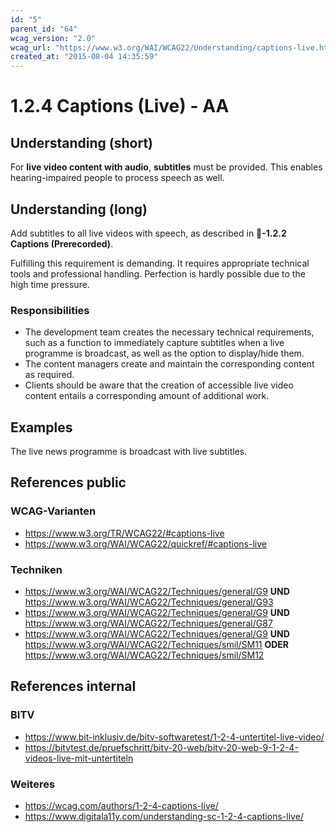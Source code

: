 ```yaml
---
id: "5"
parent_id: "64"
wcag_version: "2.0"
wcag_url: "https://www.w3.org/WAI/WCAG22/Understanding/captions-live.html"
created_at: "2015-08-04 14:35:59"
---
```


# 1.2.4 Captions (Live) - AA

## Understanding (short)

For **live video content with audio**, **subtitles** must be provided. This enables hearing-impaired people to process speech as well.

## Understanding (long)

Add subtitles to all live videos with speech, as described in **📜-1.2.2 Captions (Prerecorded)**.

Fulfilling this requirement is demanding. It requires appropriate technical tools and professional handling. Perfection is hardly possible due to the high time pressure.

### Responsibilities

- The development team creates the necessary technical requirements, such as a function to immediately capture subtitles when a live programme is broadcast, as well as the option to display/hide them.
- The content managers create and maintain the corresponding content as required.
- Clients should be aware that the creation of accessible live video content entails a corresponding amount of additional work.

## Examples

The live news programme is broadcast with live subtitles.

## References public

### WCAG-Varianten
- <https://www.w3.org/TR/WCAG22/#captions-live>
- <https://www.w3.org/WAI/WCAG22/quickref/#captions-live>

### Techniken
- <https://www.w3.org/WAI/WCAG22/Techniques/general/G9> **UND** <https://www.w3.org/WAI/WCAG22/Techniques/general/G93>
- <https://www.w3.org/WAI/WCAG22/Techniques/general/G9> **UND** <https://www.w3.org/WAI/WCAG22/Techniques/general/G87>
- <https://www.w3.org/WAI/WCAG22/Techniques/general/G9> **UND** <https://www.w3.org/WAI/WCAG22/Techniques/smil/SM11> **ODER** <https://www.w3.org/WAI/WCAG22/Techniques/smil/SM12>

## References internal

### BITV
- <https://www.bit-inklusiv.de/bitv-softwaretest/1-2-4-untertitel-live-video/>
- <https://bitvtest.de/pruefschritt/bitv-20-web/bitv-20-web-9-1-2-4-videos-live-mit-untertiteln>

### Weiteres
- <https://wcag.com/authors/1-2-4-captions-live/>
- <https://www.digitala11y.com/understanding-sc-1-2-4-captions-live/>